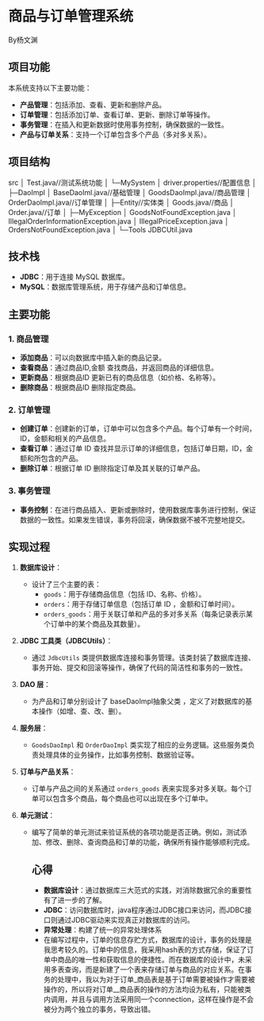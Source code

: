 # 商品与订单管理系统

By杨文渊



## 项目功能



本系统支持以下主要功能：

- **产品管理**：包括添加、查看、更新和删除产品。
- **订单管理**：包括添加订单、查看订单、更新、删除订单等操作。
- **事务管理**：在插入和更新数据时使用事务控制，确保数据的一致性。
- **产品与订单关系**：支持一个订单包含多个产品（多对多关系）。

## 项目结构



src
    │  Test.java//测试系统功能
    │
    └─MySystem
        │  driver.properties//配置信息
        │
        ├─DaoImpl
        │      BaseDaoIml.java//基础管理
        │      GoodsDaoImpl.java//商品管理
        │      OrderDaoImpl.java//订单管理
        │
        ├─Entity//实体类
        │      Goods.java//商品
        │      Order.java//订单
        │
        ├─MyException
        │      GoodsNotFoundException.java
        │      IllegalOrderInformationException.java
        │      IllegalPriceException.java
        │      OrdersNotFoundException.java
        │
        └─Tools
                JDBCUtil.java

## 技术栈



- **JDBC**：用于连接 MySQL 数据库。
- **MySQL**：数据库管理系统，用于存储产品和订单信息。

## 主要功能



### 1. 商品管理



- **添加商品**：可以向数据库中插入新的商品记录。
- **查看商品**：通过商品ID,金额 查找商品，并返回商品的详细信息。
- **更新商品**：根据商品ID 更新已有的商品信息（如价格、名称等）。
- **删除商品**：根据商品ID 删除指定商品。

### 2. 订单管理



- **创建订单**：创建新的订单，订单中可以包含多个产品。每个订单有一个时间，ID，金额和相关的产品信息。
- **查看订单**：通过订单 ID 查找并显示订单的详细信息，包括订单日期，ID，金额和所包含的产品。
- **删除订单**：根据订单 ID 删除指定订单及其关联的订单产品。

### 3. 事务管理



- **事务控制**：在进行商品插入、更新或删除时，使用数据库事务进行控制，保证数据的一致性。如果发生错误，事务将回滚，确保数据不被不完整地提交。

## 实现过程



1. **数据库设计**：
   - 设计了三个主要的表：
     - `goods`：用于存储商品信息（包括 ID、名称、价格）。
     - `orders`：用于存储订单信息（包括订单 ID ，金额和订单时间）。
     - `orders_goods`：用于关联订单和产品的多对多关系（每条记录表示某个订单中的某个商品及其数量）。
   
2. **JDBC 工具类（JDBCUtils）**：
   - 通过 `JdbcUtils` 类提供数据库连接和事务管理。该类封装了数据库连接、事务开始、提交和回滚等操作，确保了代码的简洁性和事务的一致性。
   
3. **DAO 层**：
   - 为产品和订单分别设计了 baseDaoImpl抽象父类 ，定义了对数据库的基本操作（如增、查、改、删）。
   
4. **服务层**：
   - `GoodsDaoImpl` 和 `OrderDaoImpl` 类实现了相应的业务逻辑。这些服务类负责处理具体的业务操作，比如事务控制、数据验证等。
   
5. **订单与产品关系**：
   - 订单与产品之间的关系通过 `orders_goods` 表来实现多对多关联。每个订单可以包含多个商品，每个商品也可以出现在多个订单中。
   
6. **单元测试**：
   - 编写了简单的单元测试来验证系统的各项功能是否正确。例如，测试添加、修改、删除、查询商品和订单的功能，确保所有操作能够顺利完成。
   
     ## 心得
   
     
   
     - **数据库设计**：通过数据库三大范式的实践，对消除数据冗余的重要性有了进一步的了解。
     - **JDBC**：访问数据库时，java程序通过JDBC接口来访问，而JDBC接口则通过JDBC驱动来实现真正对数据库的访问。
     - **异常处理**：构建了统一的异常处理体系
     - 在编写过程中，订单的信息存贮方式，数据库的设计，事务的处理是我思考较久的。订单中的信息，我采用hash表的方式存储，保证了订单中商品的唯一性和获取信息的便捷性。而在数据库的设计中，未采用多表查询，而是新建了一个表来存储订单与商品的对应关系。在事务的处理中，我以为对于订单_商品表是基于订单需要被操作才需要被操作的，所以将对订单__商品表的操作的方法均设为私有，只能被类内调用，并且与调用方法采用同一个connection，这样在操作是不会被分为两个独立的事务，导致出错。